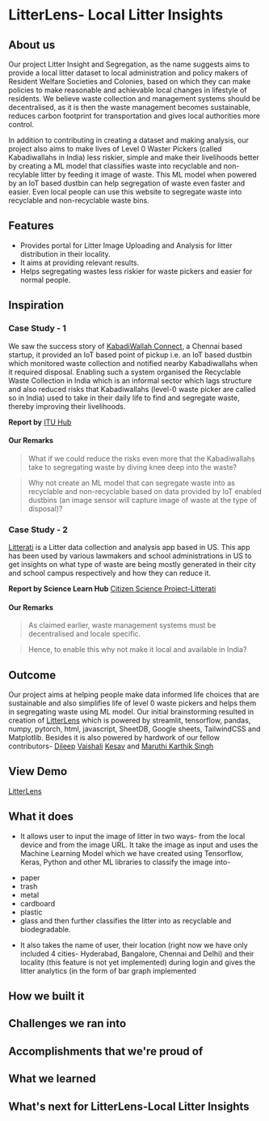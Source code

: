 # LitterLens- Local Litter Insights

## About us
Our project Litter Insight and Segregation, as the name suggests aims to provide a local litter dataset to local administration and policy makers of Resident Welfare Societies and Colonies, based on which they can make policies to make reasonable and achievable local changes in lifestyle of residents. We believe waste collection and management systems should be decentralised, as it is then the waste management becomes sustainable, reduces carbon footprint for transportation and gives local authorities more control.

In addition to contributing in creating a dataset and making analysis, our project also aims to make lives of Level 0 Waster Pickers (called Kabadiwallahs in India) less riskier, simple and make their livelihoods better by creating a ML model that classifies waste into recyclable and non-recylable litter by feeding it image of waste. This ML model when powered by an IoT based dustbin can help segregation of waste even faster and easier. Even local people can use this website to segregate waste into recyclable and non-recyclable waste bins.

## Features
- Provides portal for Litter Image Uploading and Analysis for litter distribution in their locality.
- It aims at providing relevant results.
- Helps segregating wastes less riskier for waste pickers and easier for normal people.

## Inspiration

### Case Study - 1
We saw the success story of [KabadiWallah Connect](https://www.kabadiwallaconnect.in/), a Chennai based startup, it provided an IoT based point of pickup i.e. an IoT based dustbin which monitored waste collection and notified nearby Kabadiwallahs when it required disposal. Enabling such a system organised the Recyclable Waste Collection in India which is an informal sector which lags structure and also reduced risks that Kabadiwallahs (level-0 waste picker are called so in India) used to take in their daily life to find and segregate waste, thereby improving their livelihoods.

**Report by** [ITU Hub](https://www.itu.int/hub/2021/07/indian-firms-digital-solution-for-urban-waste-pickers/)

#### Our Remarks
>What if we could reduce the risks even more that the Kabadiwallahs take to segregating waste by diving knee deep into the waste?

>Why not create an ML model that can segregate waste into as recyclable and non-recyclable based on data provided by IoT enabled dustbins (an image sensor will capture image of waste at the type of disposal)?

### Case Study - 2
[Litterati](https://www.litterati.org/) is a Litter data collection and analysis app based in US. This app has been used by various lawmakers and school administrations in US to get insights on what type of waste are being mostly generated in their city and school campus respectively and how they can reduce it.

**Report by Science Learn Hub** [Citizen Science Project-Litterati](https://www.sciencelearn.org.nz/resources/2752-litterati)

#### Our Remarks
>As claimed earlier, waste management systems must be decentralised and locale specific.

>Hence, to enable this why not make it local and available in India?

## Outcome
Our project aims at helping people make data informed life choices that are sustainable and also simplifies life of level 0 waste pickers and helps them in segregating waste using ML model. Our initial brainstorming resulted in creation of [LitterLens](https://litter-insight-and-segregation-eptbtokgzyygokv88wzfpz.streamlit.app/) which is powered by streamlit, tensorflow, pandas, numpy, pytorch, html, javascript, SheetDB, Google sheets, TailwindCSS and Matplotlib. Besides it is also powered by hardwork of our fellow contributors- [Dileep]() [Vaishali]() [Kesav]() and [Maruthi Karthik Singh]()  

## View Demo 
[LitterLens](https://litter-insight-and-segregation-eptbtokgzyygokv88wzfpz.streamlit.app/) 

## What it does 
- It allows user to input the image of litter in two ways- from the local device and from the image URL. It take the image as input and uses the Machine Learning Model which we have created using Tensorflow, Keras, Python and other ML libraries to classify the image into-
 + paper
 + trash 
 + metal
 + cardboard 
 + plastic
 + glass 
and then further classifies the litter into as recyclable and biodegradable.
- It also takes the name of user, their location (right now we have only included 4 cities- Hyderabad, Bangalore, Chennai and Delhi) and their locality (this feature is not yet implemented) during login and gives the litter analytics (in the form of bar graph implemented

## How we built it

## Challenges we ran into

## Accomplishments that we're proud of

## What we learned

## What's next for LitterLens-Local Litter Insights
